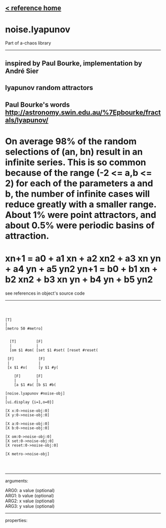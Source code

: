 [< reference home](ceammc_lib.html)
---

# noise.lyapunov


Part of a-chaos library

---

inspired by Paul Bourke, implementation by André Sier  
---
lyapunov random attractors
---
Paul Bourke&#39;s words http://astronomy.swin.edu.au/%7Epbourke/fractals/lyapunov/
---
On average 98% of the random selections of (an, bn) result in an infinite series.
This is so common because of the range (-2 &lt;= a,b &lt;= 2) for each of the parameters 
            a and b, the number of infinite cases will reduce greatly with a smaller range.
About 1% were point attractors, and about 0.5% were periodic basins of attraction.
===
xn+1 = a0 + a1 xn + a2 xn2 + a3 xn yn + a4 yn + a5 yn2
yn+1 = b0 + b1 xn + b2 xn2 + b3 xn yn + b4 yn + b5 yn2
===
see references in object&#39;s source code
<br>


---


```



[T]
|
[metro 50 #metro]


  [T]         [F]
  |           |
  [om $1 #om( [set $1 #set( [reset #reset(

 [F]           [F]
 |             |
 [x $1 #x(     [y $1 #y(  

    [F]       [F]       
    |         |         
    [a $1 #a( [b $1 #b(  

[noise.lyapunov #noise-obj]
|
[ui.display {i=1,o=0}]

[X x:0->noise-obj:0]  
[X y:0->noise-obj:0] 

[X a:0->noise-obj:0]
[X b:0->noise-obj:0]

[X om:0->noise-obj:0]
[X set:0->noise-obj:0]
[X reset:0->noise-obj:0]

[X metro->noise-obj]


            
```

---
arguments:

ARG0: a value (optional)<br>
ARG1: b value (optional)<br>
ARG2: x value (optional)<br>
ARG3: y value (optional)<br>

---
properties:


